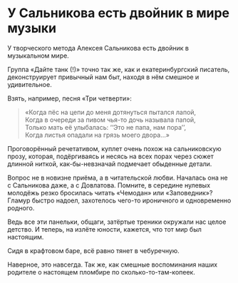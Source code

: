 
# У Сальникова есть двойник в мире музыки

​​У творческого метода Алексея Сальникова есть двойник в музыкальном мире. 

Группа «Дайте танк (!)» точно так же, как и екатеринбургский писатель, деконструирует привычный нам быт, находя в нём смешное и удивительное.

Взять, например, песня «Три четверти»:

> «Когда пёс на цепи до меня дотянуться пытался лапой,  
> Когда в очереди за пивом чья-то дочь называла папой,  
> Только мать её улыбалась: ‘‘Это не папа, нам пора’’,  
> Когда листья опадали на грязь моего двора…»

Проговорённый речетативом, куплет очень похож на сальниковскую прозу, которая, подёргиваясь и несясь на всех порах через сюжет длинной ниткой, как-бы-невзначай подмечает обыденные детали.

Вопрос не в новизне приёма, а в читательской любви. Началась она не с Сальникова даже, а с Довлатова. Помните, в середине нулевых молодёжь резко бросилась читать «Чемодан» или «Заповедник»? Гламур быстро надоел, захотелось чего-то ироничного и одновременно родного.

Ведь все эти панельки, общаги, затёртые треники окружали нас целое детство. И теперь, на излёте юности, кажется, что тот мир был настоящим. 

Сидя в крафтовом баре, всё равно тянет в чебуречную.

Наверное, это навсегда. Так же, как смешные воспоминания наших родителе о настоящем пломбире по сколько-то-там-копеек.